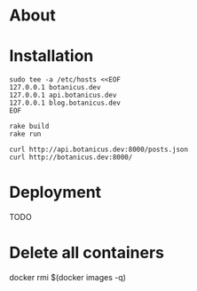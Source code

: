 # About

# Installation

```
sudo tee -a /etc/hosts <<EOF
127.0.0.1 botanicus.dev
127.0.0.1 api.botanicus.dev
127.0.0.1 blog.botanicus.dev
EOF

rake build
rake run

curl http://api.botanicus.dev:8000/posts.json
curl http://botanicus.dev:8000/
```

# Deployment

TODO

# Delete all containers
docker rmi $(docker images -q)
